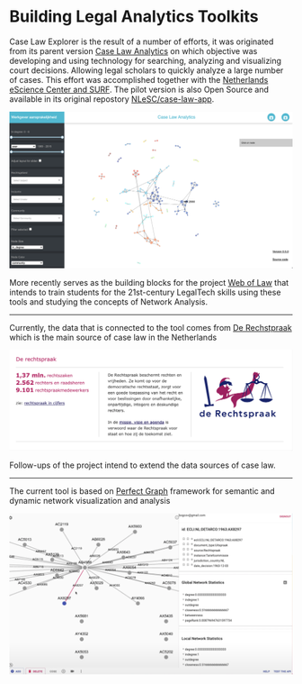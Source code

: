 # Building Legal Analytics Toolkits

Case Law Explorer is the result of a number of efforts, it was originated from its parent version [Case Law Analytics](https://nlesc.github.io/case-law-app/) on which objective was developing and using technology for searching, analyzing and visualizing court decisions. Allowing legal scholars to quickly analyze a large number of cases. This effort was accomplished together with the [Netherlands eScience Center and SURF](https://www.surf.nl/nieuwe-technologie-versterkt-juridisch-onderzoek). The pilot version is also Open Source and available in its original repostory [NLeSC/case-law-app](https://github.com/NLeSC/case-law-app).

![](assets/appv1.png)

More recently serves as the building blocks for the project [Web of Law](https://www.surf.nl/web-of-law-training-students-for-the-21st-century-using-web-based-network-analysis) that intends to train students for the 21st-century LegalTech skills using these tools and studying the concepts of Network Analysis.

------------------------
Currently, the data that is connected to the tool comes from [De Rechstpraak](https://www.rechtspraak.nl/) which is the main source of case law in the Netherlands 

![](assets/rechstpraak.png)

Follow-ups of the project intend to extend the data sources of case law.

------------------------

The current tool is based on [Perfect Graph](https://sabaturgay.github.io/perfect-graph-docs/) framework for semantic and dynamic network visualization and analysis 

![](assets/perfectgraph.png)

